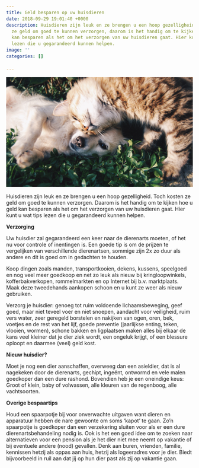 ```yaml
---
title: Geld besparen op uw huisdieren
date: 2018-09-29 19:01:40 +0000
description: Huisdieren zijn leuk en ze brengen u een hoop gezelligheid, toch kosten
  ze geld om goed te kunnen verzorgen, daarom is het handig om te kijken hoe u geld
  kan besparen als het om het verzorgen van uw huisdieren gaat. Hier kunt u wat tips
  lezen die u gegarandeerd kunnen helpen.
image: ''
categories: []

---
```

![](/uploads/animal-cat-cute-46024.jpg)

Huisdieren zijn leuk en ze brengen u een hoop gezelligheid. Toch kosten ze geld om goed te kunnen verzorgen. Daarom is het handig om te kijken hoe u geld kan besparen als het om het verzorgen van uw huisdieren gaat. Hier kunt u wat tips lezen die u gegarandeerd kunnen helpen.

**Verzorging**

Uw huisdier zal gegarandeerd een keer naar de dierenarts moeten, of het nu voor controle of inentingen is. Een goede tip is om de prijzen te vergelijken van verschillende dierenartsen, sommige zijn 2x zo duur als andere en dit is goed om in gedachten te houden.

Koop dingen zoals manden, transportkooien, dekens, kussens, speelgoed en nog veel meer goedkoop en net zo leuk als nieuw bij kringloopwinkels, kofferbakverkopen, rommelmarkten en op Internet bij b.v. marktplaats. Maak deze tweedehands aankopen schoon en u kunt ze weer als nieuw gebruiken.

Verzorg je huisdier: genoeg tot ruim voldoende lichaamsbeweging, geef goed, maar niet teveel voer en niet snoepen, aandacht voor veiligheid, ruim vers water, zeer geregeld borstelen en nakijken van ogen, oren, bek, voetjes en de rest van het lijf, goede preventie (jaarlijkse enting, teken, vlooien, wormen), schone bakken en ligplaatsen maken alles bij elkaar de kans veel kleiner dat je dier ziek wordt, een ongeluk krijgt, of een blessure oploopt en daarmee (veel) geld kost.

**Nieuw huisdier?**

Moet je nog een dier aanschaffen, overweeg dan een asieldier, dat is al nagekeken door de dierenarts, gechipt, ingeënt, ontwormd en vele malen goedkoper dan een dure rashond. Bovendien heb je een oneindige keus: Groot of klein, baby of volwassen, alle kleuren van de regenboog, alle vachtsoorten.

**Overige bespaartips**

Houd een spaarpotje bij voor onverwachte uitgaven want dieren en apparatuur hebben de nare gewoonte om soms ‘kapot’ te gaan. Zo’n spaarpotje is goedkoper dan een verzekering sluiten voor als er een dure dierenartsbehandeling nodig is. Ook is het een goed idee om te zoeken naar alternatieven voor een pension als je het dier niet mee neemt op vakantie of bij eventuele andere (nood) gevallen. Denk aan buren, vrienden, familie, kennissen hetzij als oppas aan huis, hetzij als logeeradres voor je dier. Biedt bijvoorbeeld in ruil aan dat jij op hun dier past als zij op vakantie gaan.